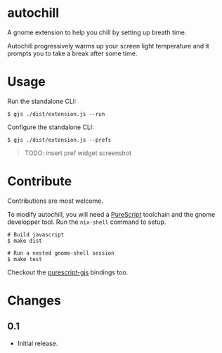 autochill
=========

A gnome extension to help you chill by setting up breath time.

Autochill progressively warms up your screen light temperature and it prompts you to take a break after some time.

# Usage

Run the standalone CLI:

```ShellSession
$ gjs ./dist/extension.js --run
```

Configure the standalone CLI:

```ShellSession
$ gjs ./dist/extension.js --prefs
```

> TODO: insert pref widget screenshot

# Contribute

Contributions are most welcome.

To modify autochill, you will need a [PureScript][purescript] toolchain and the gnome developper tool.
Run the `nix-shell` command to setup.

```ShellSession
# Build javascript
$ make dist

# Run a nested gnome-shell session
$ make test
```

Checkout the [purescript-gjs][purescript-gjs] bindings too.

# Changes

## 0.1

- Initial release.

[purescript]: https://www.purescript.org/
[purescript-gjs]: https://github.com/purescript-gjs/purescript-gjs
